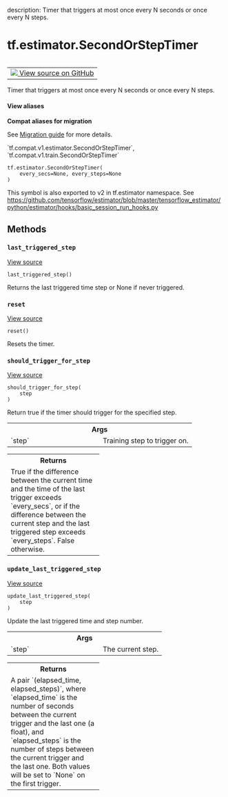 description: Timer that triggers at most once every N seconds or once every N steps.

<div itemscope itemtype="http://developers.google.com/ReferenceObject">
<meta itemprop="name" content="tf.estimator.SecondOrStepTimer" />
<meta itemprop="path" content="Stable" />
<meta itemprop="property" content="__init__"/>
<meta itemprop="property" content="last_triggered_step"/>
<meta itemprop="property" content="reset"/>
<meta itemprop="property" content="should_trigger_for_step"/>
<meta itemprop="property" content="update_last_triggered_step"/>
</div>

# tf.estimator.SecondOrStepTimer

<!-- Insert buttons and diff -->

<table class="tfo-notebook-buttons tfo-api nocontent" align="left">
<td>
  <a target="_blank" href="https://github.com/tensorflow/tensorflow/blob/r2.3/tensorflow/python/training/basic_session_run_hooks.py#L91-L155">
    <img src="https://www.tensorflow.org/images/GitHub-Mark-32px.png" />
    View source on GitHub
  </a>
</td>
</table>



Timer that triggers at most once every N seconds or once every N steps.

<section class="expandable">
  <h4 class="showalways">View aliases</h4>
  <p>
<b>Compat aliases for migration</b>
<p>See
<a href="https://www.tensorflow.org/guide/migrate">Migration guide</a> for
more details.</p>
<p>`tf.compat.v1.estimator.SecondOrStepTimer`, `tf.compat.v1.train.SecondOrStepTimer`</p>
</p>
</section>

<pre class="devsite-click-to-copy prettyprint lang-py tfo-signature-link">
<code>tf.estimator.SecondOrStepTimer(
    every_secs=None, every_steps=None
)
</code></pre>



<!-- Placeholder for "Used in" -->

This symbol is also exported to v2 in tf.estimator namespace. See
https://github.com/tensorflow/estimator/blob/master/tensorflow_estimator/python/estimator/hooks/basic_session_run_hooks.py

## Methods

<h3 id="last_triggered_step"><code>last_triggered_step</code></h3>

<a target="_blank" href="https://github.com/tensorflow/tensorflow/blob/r2.3/tensorflow/python/training/basic_session_run_hooks.py#L154-L155">View source</a>

<pre class="devsite-click-to-copy prettyprint lang-py tfo-signature-link">
<code>last_triggered_step()
</code></pre>

Returns the last triggered time step or None if never triggered.


<h3 id="reset"><code>reset</code></h3>

<a target="_blank" href="https://github.com/tensorflow/tensorflow/blob/r2.3/tensorflow/python/training/basic_session_run_hooks.py#L110-L112">View source</a>

<pre class="devsite-click-to-copy prettyprint lang-py tfo-signature-link">
<code>reset()
</code></pre>

Resets the timer.


<h3 id="should_trigger_for_step"><code>should_trigger_for_step</code></h3>

<a target="_blank" href="https://github.com/tensorflow/tensorflow/blob/r2.3/tensorflow/python/training/basic_session_run_hooks.py#L114-L139">View source</a>

<pre class="devsite-click-to-copy prettyprint lang-py tfo-signature-link">
<code>should_trigger_for_step(
    step
)
</code></pre>

Return true if the timer should trigger for the specified step.


<!-- Tabular view -->
 <table class="responsive fixed orange">
<colgroup><col width="214px"><col></colgroup>
<tr><th colspan="2">Args</th></tr>

<tr>
<td>
`step`
</td>
<td>
Training step to trigger on.
</td>
</tr>
</table>



<!-- Tabular view -->
 <table class="responsive fixed orange">
<colgroup><col width="214px"><col></colgroup>
<tr><th colspan="2">Returns</th></tr>
<tr class="alt">
<td colspan="2">
True if the difference between the current time and the time of the last
trigger exceeds `every_secs`, or if the difference between the current
step and the last triggered step exceeds `every_steps`. False otherwise.
</td>
</tr>

</table>



<h3 id="update_last_triggered_step"><code>update_last_triggered_step</code></h3>

<a target="_blank" href="https://github.com/tensorflow/tensorflow/blob/r2.3/tensorflow/python/training/basic_session_run_hooks.py#L141-L152">View source</a>

<pre class="devsite-click-to-copy prettyprint lang-py tfo-signature-link">
<code>update_last_triggered_step(
    step
)
</code></pre>

Update the last triggered time and step number.


<!-- Tabular view -->
 <table class="responsive fixed orange">
<colgroup><col width="214px"><col></colgroup>
<tr><th colspan="2">Args</th></tr>

<tr>
<td>
`step`
</td>
<td>
The current step.
</td>
</tr>
</table>



<!-- Tabular view -->
 <table class="responsive fixed orange">
<colgroup><col width="214px"><col></colgroup>
<tr><th colspan="2">Returns</th></tr>
<tr class="alt">
<td colspan="2">
A pair `(elapsed_time, elapsed_steps)`, where `elapsed_time` is the number
of seconds between the current trigger and the last one (a float), and
`elapsed_steps` is the number of steps between the current trigger and
the last one. Both values will be set to `None` on the first trigger.
</td>
</tr>

</table>





